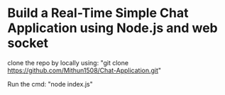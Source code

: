 # Build a Real-Time Simple Chat Application using Node.js and web socket 

 clone the repo by locally using: "git clone https://github.com/Mithun1508/Chat-Application.git"
  
 Run the cmd: "node index.js" 
